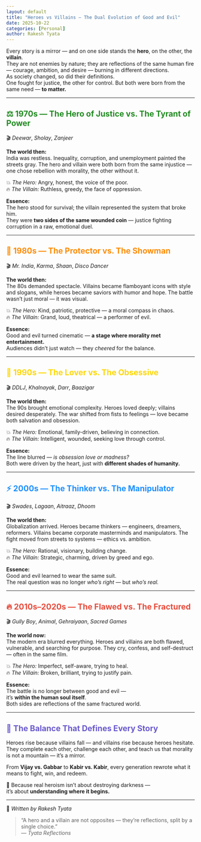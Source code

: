 ```yaml
---
layout: default
title: "Heroes vs Villains — The Dual Evolution of Good and Evil"
date: 2025-10-22
categories: [Personal]
author: Rakesh Tyata
---
```


Every story is a mirror — and on one side stands the **hero**, on the other, the **villain**.  
They are not enemies by nature; they are reflections of the same human fire — courage, ambition, and desire — burning in different directions.  
As society changed, so did their definitions.  
One fought for justice, the other for control. But both were born from the same need — **to matter.**

---

## <span style="color:#228B22;">⚖️ 1970s — The Hero of Justice vs. The Tyrant of Power</span>

🎬 _Deewar_, _Sholay_, _Zanjeer_

**The world then:**  
India was restless. Inequality, corruption, and unemployment painted the streets gray. The hero and villain were both born from the same injustice — one chose rebellion with morality, the other without it.

💥 _The Hero:_ Angry, honest, the voice of the poor.  
🔥 _The Villain:_ Ruthless, greedy, the face of oppression.

**Essence:**  
The hero stood for survival; the villain represented the system that broke him.  
They were **two sides of the same wounded coin** — justice fighting corruption in a raw, emotional duel.

---

## <span style="color:#FF8C00;">💫 1980s — The Protector vs. The Showman</span>

🎬 _Mr. India_, _Karma_, _Shaan_, _Disco Dancer_

**The world then:**  
The 80s demanded spectacle. Villains became flamboyant icons with style and slogans, while heroes became saviors with humor and hope. The battle wasn’t just moral — it was visual.

💥 _The Hero:_ Kind, patriotic, protective — a moral compass in chaos.  
🔥 _The Villain:_ Grand, loud, theatrical — a performer of evil.

**Essence:**  
Good and evil turned cinematic — **a stage where morality met entertainment.**  
Audiences didn’t just watch — they _cheered_ for the balance.

---

## <span style="color:#FFD700;">🌟 1990s — The Lover vs. The Obsessive</span>

🎬 _DDLJ_, _Khalnayak_, _Darr_, _Baazigar_

**The world then:**  
The 90s brought emotional complexity. Heroes loved deeply; villains desired desperately. The war shifted from fists to feelings — love became both salvation and obsession.

💥 _The Hero:_ Emotional, family-driven, believing in connection.  
🔥 _The Villain:_ Intelligent, wounded, seeking love through control.

**Essence:**  
The line blurred — _is obsession love or madness?_  
Both were driven by the heart, just with **different shades of humanity.**

---

## <span style="color:#1E90FF;">⚡ 2000s — The Thinker vs. The Manipulator</span>

🎬 _Swades_, _Lagaan_, _Aitraaz_, _Dhoom_

**The world then:**  
Globalization arrived. Heroes became thinkers — engineers, dreamers, reformers. Villains became corporate masterminds and manipulators. The fight moved from streets to systems — ethics vs. ambition.

💥 _The Hero:_ Rational, visionary, building change.  
🔥 _The Villain:_ Strategic, charming, driven by greed and ego.

**Essence:**  
Good and evil learned to wear the same suit.  
The real question was no longer _who’s right_ — but _who’s real._

---

## <span style="color:#E74C3C;">🔥 2010s–2020s — The Flawed vs. The Fractured</span>

🎬 _Gully Boy_, _Animal_, _Gehraiyaan_, _Sacred Games_

**The world now:**  
The modern era blurred everything. Heroes and villains are both flawed, vulnerable, and searching for purpose. They cry, confess, and self-destruct — often in the same film.

💥 _The Hero:_ Imperfect, self-aware, trying to heal.  
🔥 _The Villain:_ Broken, brilliant, trying to justify pain.

**Essence:**  
The battle is no longer between good and evil —  
it’s **within the human soul itself**.  
Both sides are reflections of the same fractured world.

---

## <span style="color:#6A5ACD;">💞 The Balance That Defines Every Story</span>

Heroes rise because villains fall — and villains rise because heroes hesitate.  
They complete each other, challenge each other, and teach us that morality is not a mountain — it’s a mirror.

From **Vijay vs. Gabbar** to **Kabir vs. Kabir**, every generation rewrote what it means to fight, win, and redeem.

💫 Because real heroism isn’t about destroying darkness —  
it’s about **understanding where it begins.**

---

📝 _Written by Rakesh Tyata_

> “A hero and a villain are not opposites — they’re reflections, split by a single choice.”  
> — _Tyata Reflections_
